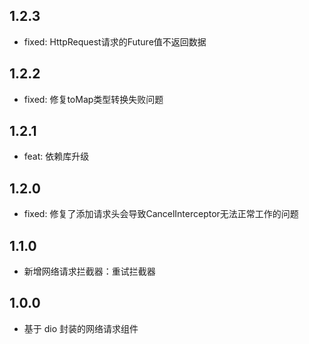 ## 1.2.3

* fixed: HttpRequest请求的Future值不返回数据

## 1.2.2

* fixed: 修复toMap类型转换失败问题

## 1.2.1

* feat: 依赖库升级

## 1.2.0

* fixed: 修复了添加请求头会导致CancelInterceptor无法正常工作的问题

## 1.1.0

* 新增网络请求拦截器：重试拦截器

## 1.0.0

* 基于 dio 封装的网络请求组件
